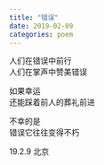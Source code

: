 ```yaml
---
title: "错误"
date: 2019-02-09
categories: poem
---
```


人们在错误中前行  
人们在掌声中赞美错误  

如果幸运  
还能踩着前人的葬礼前进  

不幸的是  
错误它往往变得不朽  

19.2.9 北京